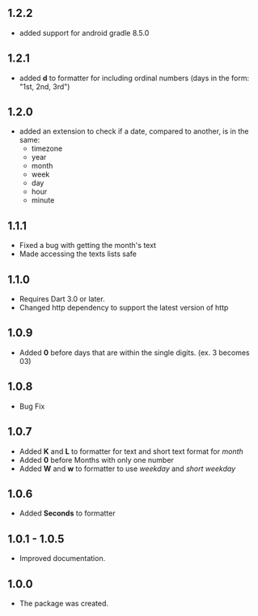 ## 1.2.2
   - added support for android gradle 8.5.0

## 1.2.1
   - added **d** to formatter for including ordinal numbers (days in the form: "1st, 2nd, 3rd")

## 1.2.0
 - added an extension to check if a date, compared to another, is in the same:
   - timezone
   - year
   - month
   - week
   - day
   - hour
   - minute

## 1.1.1
 - Fixed a bug with getting the month's text
 - Made accessing the texts lists safe
## 1.1.0

 - Requires Dart 3.0 or later.
 - Changed http dependency to support the latest version of http

## 1.0.9

 - Added **0** before days that are within the single digits. (ex. 3 becomes 03)

## 1.0.8

 - Bug Fix

## 1.0.7

 - Added **K** and **L** to formatter for text and short text format for _month_
 - Added **0** before Months with only one number
 - Added **W** and **w** to formatter to use _weekday_ and _short weekday_

## 1.0.6

- Added **Seconds** to formatter

## 1.0.1 - 1.0.5

 - Improved documentation.

## 1.0.0

 - The package was created.
